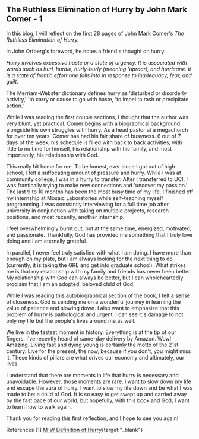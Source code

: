 ## The Ruthless Elimination of Hurry by John Mark Comer - 1

In this blog, I will reflect on the first 28 pages of John Mark Comer's *The Ruthless Elimination of Hurry.*

In John Ortberg's foreword, he notes a friend's thought on hurry. 

*Hurry involves excessive haste or a state of urgency. It is associated with words such as hurl, hurdle, hurly-burly (meaning 'uproar), and hurricane.
It is a state of frantic effort one falls into in response to inadequacy, fear, and guilt.*
 
The Merriam-Webster dictionary defines hurry as 'disturbed or disorderly activity,' 'to carry or cause to go with haste, 'to impel to rash or precipitate action.'

While I was reading the first couple sections, I thought that the author was very blunt, yet practical. Comer begins with a biographical background, alongside his own struggles
with hurry. As a head pastor at a megachurch for over ten years, Comer has had his fair share of busyness. 6 out of 7 days of the week, his schedule is filled with
back to back activities, with little to no time for himself, his relationship with his family, and most importantly, his relationship with God. 

This really hit home for me. To be honest, ever since I got out of high school, I felt a suffocating amount of pressure and hurry. While I was at community college,
I was in a hurry to transfer. After I transferred to UCI, I was frantically trying to make new connections and 'uncover my passion.' The last 9 to 10 months has been the most busy
time of my life. I finished off my internship at Mosaic Laboratories while self-teaching myself programming. I was constantly interviewing for a full time job after university in conjunction with 
taking on multiple projects, research positions, and most recently, another internship.

I feel overwhelmingly burnt out, but at the same time, energized, motivated, and passionate. Thankfully, God has provided me something that I truly love doing and I am eternally grateful.

In parallel, I never feel truly satisfied with what I am doing. I have more than enough on my plate, but I am always looking for the next thing to do (currently, it is taking the GRE and get into graduate school).
What strikes me is that my relationship with my family and friends has never been better. My relationship with God can always be better, but I can wholeheartedly proclaim that I am an adopted, beloved child of God. 

While I was reading this autobiographical section of the book, I felt a sense of closeness. God is sending me on a wonderful journey in learning the value of patience and slowing down. 
I also want to emphasize that this problem of hurry is pathological and urgent. I can see it's damage to not only my life but the people's lives around me as well. 

We live in the fastest moment in history. Everything is at the tip of our fingers. I've recently heard of same-day delivery by Amazon. Wow! Amazing. Living fast and dying young is certainly
the motto of the 21st century. Live for the present, the now, because if you don't, you might miss it. These kinds of pillars are what drives our economy and ultimately, our lives.

I understand that there are moments in life that hurry is necessary and unavoidable. However, those moments are rare. I want to slow down my life and escape the aura of hurry. I want to slow my life down
and be what I was made to be: a child of God. It is so easy to get swept up and carried away by the fast pace of our world, but hopefully, with this book and God, I want to learn how to walk again. 

Thank you for reading this first reflection, and I hope to see you again!

References
[1] [M-W Definition of Hurry](https://www.merriam-webster.com/dictionary/hurry){target:"_blank"}
